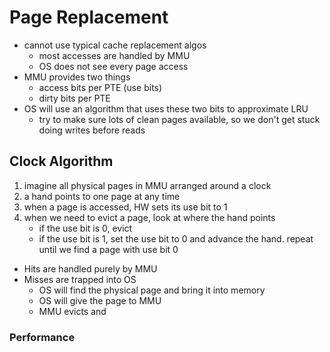 # Page Replacement
- cannot use typical cache replacement algos
	- most accesses are handled by MMU
	- OS does not see every page access
- MMU provides two things
	- access bits per PTE (use bits)
	- dirty bits per PTE
- OS will use an algorithm that uses these two bits to approximate LRU
	- try to make sure lots of clean pages available, so we don't get stuck doing writes before reads

## Clock Algorithm
1. imagine all physical pages in MMU arranged around a clock
2. a hand points to one page at any time
3. when a page is accessed, HW sets its use bit to 1
4. when we need to evict a page, look at where the hand points
	- if the use bit is 0, evict 
	- if the use bit is 1, set the use bit to 0 and advance the hand. repeat until we find a page with use bit 0
- Hits are handled purely by MMU
- Misses are trapped into OS
	- OS will find the physical page and bring it into memory
	- OS will give the page to MMU
	- MMU evicts and 

### Performance
